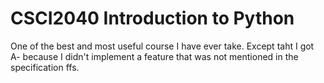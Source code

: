 # CSCI2040 Introduction to Python
One of the best and most useful course I have ever take. 
Except taht I got A- because I didn't implement a feature that was not mentioned in the specification ffs.
